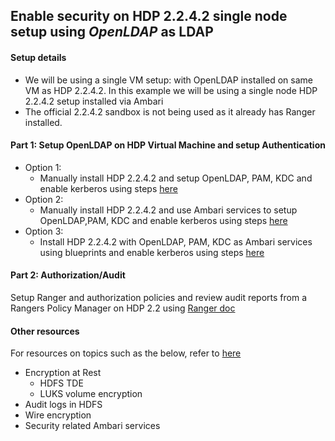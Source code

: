 ## Enable security on HDP 2.2.4.2 single node setup using *OpenLDAP* as LDAP

#### Setup details
  - We will be using a single VM setup: with OpenLDAP installed on same VM as HDP 2.2.4.2. In this example we will be using a single node HDP 2.2.4.2 setup installed via Ambari 
  - The official 2.2.4.2 sandbox is not being used as it already has Ranger installed.



####  Part 1: Setup OpenLDAP on HDP Virtual Machine and setup Authentication
- Option 1: 
  - Manually install HDP 2.2.4.2 and setup OpenLDAP, PAM, KDC and enable kerberos using steps [here](https://github.com/abajwa-hw/security-workshops/blob/master/Setup-kerberos-Ambari.md)
- Option 2: 
  - Manually install HDP 2.2.4.2 and use Ambari services to setup OpenLDAP,PAM, KDC and enable kerberos using steps [here](https://github.com/abajwa-hw/security-workshops/blob/master/Setup-kerberos-Ambari-services.md)
- Option 3: 
  - Install HDP 2.2.4.2 with OpenLDAP, PAM, KDC as Ambari services using blueprints and enable kerberos using steps [here](https://github.com/abajwa-hw/ambari-workshops/blob/master/blueprints-demo-security.md)

       
#### Part 2: Authorization/Audit
Setup Ranger and authorization policies and review audit reports from a Rangers Policy Manager on HDP 2.2 using [Ranger doc](http://docs.hortonworks.com/HDPDocuments/HDP2/HDP-2.2.4/Ranger_Install_Over_Ambari_v224/Ranger_Install_Over_Ambari_v224.pdf)
            
#### Other resources
For resources on topics such as the below, refer to [here](https://github.com/abajwa-hw/security-workshops/blob/master/Other-resources.md)
  - Encryption at Rest
    - HDFS TDE
    - LUKS volume encryption
  - Audit logs in HDFS
  - Wire encryption
  - Security related Ambari services  